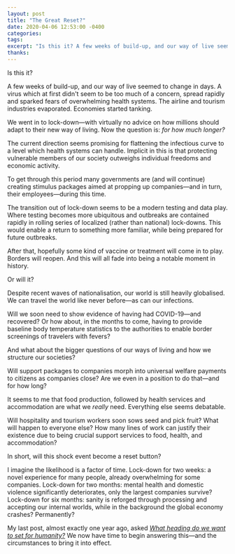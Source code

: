 ```yaml
---
layout: post
title: "The Great Reset?"
date: 2020-04-06 12:53:00 -0400
categories: 
tags: 
excerpt: "Is this it? A few weeks of build-up, and our way of live seemed to change in days."
thanks: 
---
```


Is this it?

A few weeks of build-up, and our way of live seemed to change in days. A virus which at first didn't seem to be too much of a concern, spread rapidly and sparked fears of overwhelming health systems. The airline and tourism industries evaporated. Economies started tanking.

We went in to lock-down—with virtually no advice on how millions should adapt to their new way of living. Now the question is: *for how much longer?*

The current direction seems promising for flattening the infectious curve to a level which health systems can handle. Implicit in this is that protecting vulnerable members of our society outweighs individual freedoms and economic activity.

To get through this period many governments are (and will continue) creating stimulus packages aimed at propping up companies—and in turn, their employees—during this time. 

The transition out of lock-down seems to be a modern testing and data play. Where testing becomes more ubiquitous and outbreaks are contained rapidly in rolling series of localized  (rather than national) lock-downs. This would enable a return to something more familiar, while being prepared for future outbreaks.

After that, hopefully some kind of vaccine or treatment will come in to play. Borders will reopen. And this will all fade into being a notable moment in history.

Or will it?

Despite recent waves of nationalisation, our world is still heavily globalised. We can travel the world like never before—as can our infections.

Will we soon need to show evidence of having had COVID-19—and recovered? Or how about, in the months to come, having to provide baseline body temperature statistics to the authorities to enable border screenings of travelers with fevers?

And what about the bigger questions of our ways of living and how we structure our societies?

Will support packages to companies morph into universal welfare payments to citizens as companies close? Are we even in a position to do that—and for how long?

It seems to me that food production, followed by health services and accommodation are what we *really* need. Everything else seems debatable.

Will hospitality and tourism workers soon sows seed and pick fruit? What will happen to everyone else? How many lines of work can justify their existence due to being crucial support services to food, health, and accommodation?

In short, will this shock event become a reset button? 

I imagine the likelihood is a factor of time. Lock-down for two weeks: a novel experience for many people, already overwhelming for some companies. Lock-down for two months: mental health and domestic violence significantly deteriorates, only the largest companies survive? Lock-down for six months: sanity is reforged through processing and accepting our internal worlds, while in the background the global economy crashes? Permanently?

My last post, almost exactly one year ago, asked [*What heading do we want to set for humanity?*](/blog/the-heading-nobody-set) We now have time to begin answering this—and the circumstances to bring it into effect.
